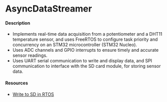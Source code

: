 # AsyncDataStreamer


#### Description
* Implements real-time data acquisition from a potentiometer and a DHT11 temperature sensor, and uses FreeRTOS to configure task priority and concurrency on an STM32 microcontroller (STM32 Nucleo).
* Uses ADC channels and GPIO interrupts to ensure timely and accurate sensor readings.
* Uses UART serial communication to write and display data, and SPI communication to interface with the SD card module, for storing sensor data.


#### Resources

* [Write to SD in RTOS](https://controllerstech.com/how-to-store-sensors-data-into-sd-card/)
